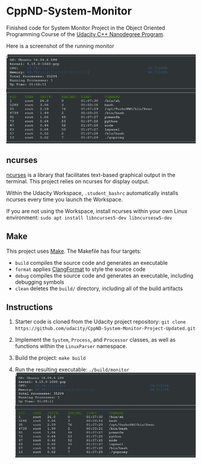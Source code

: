 # CppND-System-Monitor

Finished code for System Monitor Project in the Object Oriented Programming Course of the [Udacity C++ Nanodegree Program](https://www.udacity.com/course/c-plus-plus-nanodegree--nd213). 

Here is a screenshot of the running monitor

![System Monitor](images/monitorRunning.png)

## ncurses
[ncurses](https://www.gnu.org/software/ncurses/) is a library that facilitates text-based graphical output in the terminal. This project relies on ncurses for display output.

Within the Udacity Workspace, `.student_bashrc` automatically installs ncurses every time you launch the Workspace.

If you are not using the Workspace, install ncurses within your own Linux environment: `sudo apt install libncurses5-dev libncursesw5-dev`

## Make
This project uses [Make](https://www.gnu.org/software/make/). The Makefile has four targets:
* `build` compiles the source code and generates an executable
* `format` applies [ClangFormat](https://clang.llvm.org/docs/ClangFormat.html) to style the source code
* `debug` compiles the source code and generates an executable, including debugging symbols
* `clean` deletes the `build/` directory, including all of the build artifacts

## Instructions

1. Starter code is cloned from the Udacity project repository: `git clone https://github.com/udacity/CppND-System-Monitor-Project-Updated.git`

2. Implement the `System`, `Process`, and `Processor` classes, as well as functions within the `LinuxParser` namespace.

3. Build the project: `make build`

4. Run the resulting executable: `./build/monitor`
![Running System Monitor](images/monitorRunning.png)
